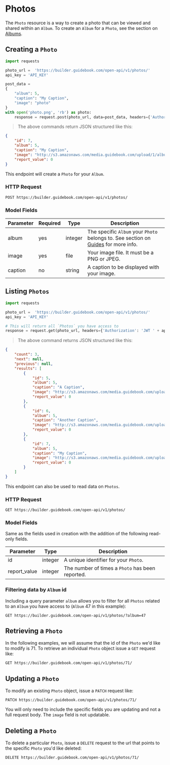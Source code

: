 # Photos

The `Photo` resource is a way to create a photo that can be viewed and shared within an `Album`. To create an `Album` for a `Photo`, see the section on [Albums](#albums). 

## Creating a `Photo`


```python
import requests

photo_url =  'https://builder.guidebook.com/open-api/v1/photos/'
api_key = 'API_KEY'

post_data =
{
    "album": 5,
    "caption": "My Caption",
    "image": "photo"
}
with open('photo.png', 'rb') as photo:
	response = request.post(photo_url, data=post_data, headers={'Authorization': 'JWT ' + api_key}).json()

```

> The above commands return JSON structured like this:

```json
{
    "id": 7,
    "album": 5,
    "caption": "My Caption",
    "image": "http://s3.amazonaws.com/media.guidebook.com/upload/1/albums/1/68e60d71-cbd3-493d-a167-a634f1506c74.jpg",
    "report_value": 0
}
```


This endpoint will create a `Photo` for your `Album`.

### HTTP Request

`POST https://builder.guidebook.com/open-api/v1/photos/`

### Model Fields

Parameter            | Required  | Type    | Description
---------            | --------  | ------- | -----------
album                | yes | integer  | The specific `Album` your `Photo` belongs to.  See section on [Guides](#albums) for more info.
image		 		 | yes | file  | Your image file. It must be a PNG or JPEG.
caption	 		 	 | no | string  | A caption to be displayed with your image. 

## Listing `Photos`


```python
import requests

photo_url =  'https://builder.guidebook.com/open-api/v1/photos/'
api_key = 'API_KEY'

# This will return all `Photos` you have access to
response = request.get(photo_url, headers={'Authorization': 'JWT ' + api_key})
```

> The above command returns JSON structured like this:

```json
{
    "count": 3,
    "next": null,
    "previous": null,
    "results": [
        {
            "id": 5,
            "album": 5,
            "caption": "A Caption",
            "image": "http://s3.amazonaws.com/media.guidebook.com/upload/1/albums/1/53dd401a-fe27-4e08-ad45-8d661bf6d9e0.png",
            "report_value": 0
        },
        {
            "id": 6,
            "album": 5,
            "caption": "Another Caption",
            "image": "http://s3.amazonaws.com/media.guidebook.com/upload/1/albums/1/78123f55-cf0e-4746-bd76-aa0ddcc29789.png",
            "report_value": 0
        },
        {
            "id": 7,
            "album": 5,
            "caption": "My Caption",
            "image": "http://s3.amazonaws.com/media.guidebook.com/upload/1/albums/1/68e60d71-cbd3-493d-a167-a634f1506c74.jpg",
            "report_value": 0
        }
    ]
}
```


This endpoint can also be used to read data on `Photos`.

### HTTP Request

`GET https://builder.guidebook.com/open-api/v1/photos/`

### Model Fields

Same as the fields used in creation with the addition of the following read-only fields.

Parameter       | Type    | Description
---------       | ------- | -----------
id              | integer  | A unique identifier for your `Photo`.
report_value	| integer | The number of times a `Photo` has been reported. 


### Filtering data by `Album` id

Including a query parameter `album` allows you to filter for all `Photos` related to an `Album` you have access to (`Album` 47 in this example):

`GET https://builder.guidebook.com/open-api/v1/photos/?album=47`


## Retrieving a `Photo`
In the following examples, we will assume that the id of the `Photo` we'd like to modify is 71.
To retrieve an individual `Photo` object issue a `GET` request like:

`GET https://builder.guidebook.com/open-api/v1/photos/71/`

## Updating a `Photo`

To modify an existing `Photo` object, issue a `PATCH` request like:

`PATCH https://builder.guidebook.com/open-api/v1/photos/71/`

You will only need to include the specific fields you are updating and not a full request body. The `image` field is not updatable. 

## Deleting a `Photo`

To delete a particular `Photo`, issue a `DELETE` request to the url that points to the specific `Photo` you'd like deleted:

`DELETE https://builder.guidebook.com/open-api/v1/photos/71/`
